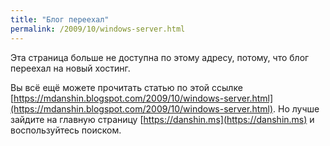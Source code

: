```yaml
---
title: "Блог переехал"
permalink: /2009/10/windows-server.html
---
```

Эта страница больше не доступна по этому адресу, потому, что блог переехал на новый хостинг.

Вы всё ещё можете прочитать статью по этой ссылке [https://mdanshin.blogspot.com/2009/10/windows-server.html](https://mdanshin.blogspot.com/2009/10/windows-server.html). Но лучше зайдите на главную страницу [https://danshin.ms](https://danshin.ms) и воспользуйтесь поиском.
